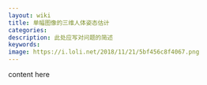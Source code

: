 ```yaml
---
layout: wiki
title: 单幅图像的三维人体姿态估计
categories: 
description: 此处应写对问题的简述
keywords: 
image: https://i.loli.net/2018/11/21/5bf456c8f4067.png
---
```


content here